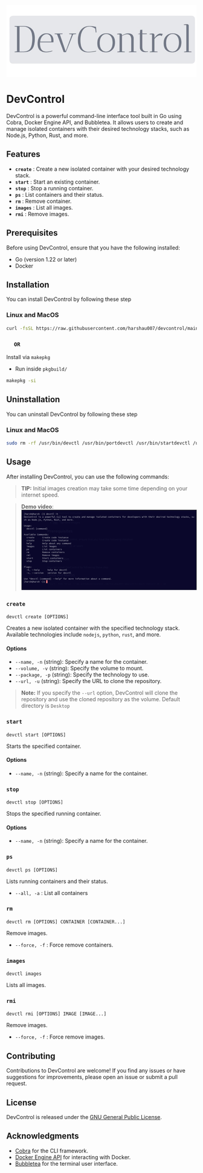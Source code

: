 ![DevControl](assets/DevControl.png)

# DevControl

DevControl is a powerful command-line interface tool built in Go using Cobra, Docker Engine API, and Bubbletea. It allows users to create and manage isolated containers with their desired technology stacks, such as Node.js, Python, Rust, and more.

## Features

- **`create`** : Create a new isolated container with your desired technology stack.
- **`start`** : Start an existing container.
- **`stop`** : Stop a running container.
- **`ps`** : List containers and their status.
- **`rm`** : Remove container.
- **`images`** : List all images.
- **`rmi`** : Remove images.

## Prerequisites

Before using DevControl, ensure that you have the following installed:

- Go (version 1.22 or later)
- Docker

## Installation

You can install DevControl by following these step

### Linux and MacOS
```sh
curl -fsSL https://raw.githubusercontent.com/harshau007/devcontrol/main/install.sh | sh
```

### &emsp; `OR`
Install via `makepkg`
- Run inside `pkgbuild/`
```bash
makepkg -si 
```

## Uninstallation

You can uninstall DevControl by following these step

### Linux and MacOS
```sh
sudo rm -rf /usr/bin/devctl /usr/bin/portdevctl /usr/bin/startdevctl /usr/local/share/devcontrol/
```

## Usage

After installing DevControl, you can use the following commands:
> **TIP:** Initial images creation may take some time depending on your internet speed.

> **Demo video**:
[![Watch the video](assets/devctl-h.png)](https://youtu.be/HBUJdv5mNqM?si=tfzS1vaJAhAlqzKA)
### `create`

```
devctl create [OPTIONS]
```

Creates a new isolated container with the specified technology stack. Available technologies include `nodejs`, `python`, `rust`, and more.

#### Options

- `--name, -n` (string): Specify a name for the container.
- `--volume, -v` (string): Specify the volume to mount.
- `--package, -p` (string): Specify the technology to use.
- `--url, -u` (string): Specify the URL to clone the repository.

> **Note:** If you specify the `--url` option, DevControl will clone the repository and use the cloned repository as the volume. Default directory is `Desktop`

### `start`

```
devctl start [OPTIONS]
```

Starts the specified container.
#### Options

- `--name, -n` (string): Specify a name for the container.

### `stop`

```
devctl stop [OPTIONS]
```

Stops the specified running container.
#### Options

- `--name, -n` (string): Specify a name for the container.
### `ps`

```
devctl ps [OPTIONS]
```

Lists running containers and their status.

- `--all, -a` : List all containers


### `rm`

```
devctl rm [OPTIONS] CONTAINER [CONTAINER...]
```

Remove images.
- `--force, -f` : Force remove containers.

### `images`

```
devctl images
```

Lists all images.

### `rmi`

```
devctl rmi [OPTIONS] IMAGE [IMAGE...]
```

Remove images.
- `--force, -f` : Force remove images.

## Contributing

Contributions to DevControl are welcome! If you find any issues or have suggestions for improvements, please open an issue or submit a pull request.

## License

DevControl is released under the [GNU General Public License](LICENSE).

## Acknowledgments

- [Cobra](https://github.com/spf13/cobra) for the CLI framework.
- [Docker Engine API](https://docs.docker.com/engine/api/) for interacting with Docker.
- [Bubbletea](https://github.com/charmbracelet/bubbletea) for the terminal user interface.
